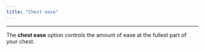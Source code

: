 ```yaml
---
title: "Chest ease"
---
```


***

The **chest ease** option controls the amount of ease at the fullest part of your chest.




